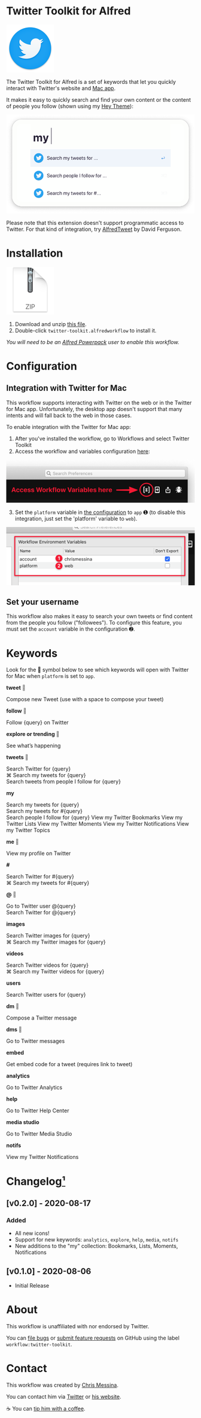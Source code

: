 # Twitter Toolkit for Alfred

<img src="../../assets/icon-twitter.png" alt="Twitter logo" width="128" height="128">

The Twitter Toolkit for Alfred is a set of keywords that let you quickly interact with Twitter's website and [Mac app](https://apps.apple.com/us/app/twitter/id1482454543?mt=12&uo=4).

It makes it easy to quickly search and find your own content or the content of people you follow (shown using my <a href="../../themes/hey">Hey Theme</a>):

<img src="./assets/twitter-toolkit-my.png" alt="Preview of Twitter Toolkit search for my tweets">

Please note that this extension doesn't support programmatic access to Twitter. For that kind of integration, try [AlfredTweet](http://dferg.us/alfredtweet-2/) by David Ferguson.


# Installation

<a href="https://github.com/chrismessina/alfred-app/raw/master/workflows/twitter-toolkit/twitter-toolkit.zip"><img src="../../assets/icon-zip.png" alt="Zip File Icon" width="128" height="128"></a>

1. Download and unzip [this file](https://github.com/chrismessina/alfred-app/raw/master/workflows/twitter-toolkit/twitter-toolkit.zip).
2. Double-click `twitter-toolkit.alfredworkflow` to install it.

_You will need to be an [Alfred Powerpack](https://www.alfredapp.com/powerpack/) user to enable this workflow._


# Configuration

## Integration with Twitter for Mac

This workflow supports interacting with Twitter on the web or in the Twitter for Mac app. Unfortunately, the desktop app doesn't support that many intents and will fall back to the web in those cases.

To enable integration with the Twitter for Mac app:

1. After you've installed the workflow, go to Workflows and select Twitter Toolkit
2. Access the workflow and variables configuration [here](./assets/workflow-variables.png):

<a href="./assets/workflow-variables.png"><img src="./assets/workflow-variables-crop.png" alt="Alfred interface for accessing the workflow and variables configuration"></a>

3. Set the `platform` variable in [the configuration](./assets/workflow-config.png) to `app` ➊ (to disable this integration, just set the 'platform' variable to `web`).

<a href="./assets/workflow-config.png"><img src="./assets/workflow-config-crop.png" alt="Alfred interface showing where to change the variables"></a>

## Set your username

This workflow also makes it easy to search your own tweets or find content from the people you follow ("followees"). To configure this feature, you must set the `account` variable in the configuration ➋.


# Keywords

Look for the  symbol below to see which keywords will open with Twitter for Mac when `platform` is set to `app`.

**tweet <span style="color:#777;"></span>**

Compose new Tweet (use with a space to compose your tweet)

**follow <span style="color:#777;"></span>**

Follow {query} on Twitter

**explore or trending <span style="color:#777;"></span>**

See what’s happening

**tweets <span style="color:#777;"></span>**

Search Twitter for {query}<br>
⌘ Search my tweets for {query}<br>
Search tweets from people I follow for {query}

**my**

Search my tweets for {query}<br>
Search my tweets for #{query}<br>
Search people I follow for {query}
View my Twitter Bookmarks
View my Twitter Lists
View my Twitter Moments
View my Twitter Notifications
View my Twitter Topics

**me <span style="color:#777;"></span>**

View my profile on Twitter

**#**

Search Twitter for #{query}<br>
⌘ Search my tweets for #{query}

**@ <span style="color:#777;"></span>**

Go to Twitter user @{query}<br>
Search Twitter for @{query}

**images**

Search Twitter images for {query}<br>
⌘ Search my Twitter images for {query}

**videos**

Search Twitter videos for {query}<br>
⌘ Search my Twitter videos for {query}

**users**

Search Twitter users for {query}

**dm <span style="color:#777;"></span>**

Compose a Twitter message

**dms <span style="color:#777;"></span>**

Go to Twitter messages

**embed**

Get embed code for a tweet (requires link to tweet)

**analytics**

Go to Twitter Analytics

**help**

Go to Twitter Help Center

**media studio**

Go to Twitter Media Studio

**notifs**

View my Twitter Notifications


# Changelog[¹](https://keepachangelog.com/)

## [v0.2.0] - 2020-08-17
### Added
- All new icons!
- Support for new keywords: `analytics`, `explore`, `help`, `media`, `notifs`
- New additions to the "my" collection: Bookmarks, Lists, Moments, Notifications

## [v0.1.0] - 2020-08-06
- Initial Release


# About

This workflow is unaffiliated with nor endorsed by Twitter.

You can [file bugs](https://github.com/chrismessina/alfred-app/issues/new) or [submit feature requests](https://github.com/chrismessina/alfred-app/issues/new) on GitHub using the label `workflow:twitter-toolkit`.


# Contact

This workflow was created by [Chris Messina](https://chrismessina.me).

You can contact him via [Twitter](https://twitter.com/@chrismessina) or [his website](https://chrismessina.me/contact).

☕ You can [tip him with a coffee](https://ko-fi.com/chris).

